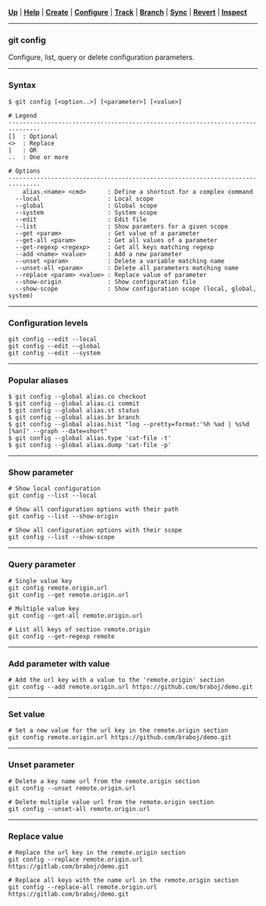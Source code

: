 [**Up**](../03-Configure/configure.md) |
[**Help**](../01-Help/help.md) |
[**Create**](../02-Create/create.md) |
[**Configure**](../03-Configure/configure.md) |
[**Track**](../04-Track/track.md) |
[**Branch**](../05-Branch/branch.md) |
[**Sync**](../06-Sync/sync.md) |
[**Revert**](../07-Revert/revert.md) |
[**Inspect**](../08-Inspect/inspect.md)

-------------------------------------------------------------------------------
### git config
Configure, list, query or delete configuration parameters.

-------------------------------------------------------------------------------
### Syntax
```
$ git config [<option..>] [<parameter>] [<value>]

# Legend
-------------------------------------------------------------------------------
[]  : Optional
<>  : Replace
|   : OR
..  : One or more

# Options
-------------------------------------------------------------------------------
    alias.<name> <cmd>      : Define a shortcut for a complex command
  --local                   : Local scope
  --global                  : Global scope
  --system                  : System scope
  --edit                    : Edit file
  --list                    : Show paramters for a given scope
  --get <param>             : Get value of a parameter
  --get-all <param>         : Get all values of a parameter 
  --get-regexp <regexp>     : Get all keys matching regexp
  --add <name> <value>      : Add a new parameter
  --unset <param>           : Delete a variable matching name
  --unset-all <param>       : Delete all parameters matching name 
  --replace <param> <value> : Replace value of parameter
  --show-origin             : Show configuration file
  --show-scope              : Show configuration scope (local, global, system)
```

-------------------------------------------------------------------------------

### Configuration levels
    git config --edit --local
    git config --edit --global
    git config --edit --system

-------------------------------------------------------------------------------

### Popular aliases

```shell
$ git config --global alias.co checkout
$ git config --global alias.ci commit
$ git config --global alias.st status
$ git config --global alias.br branch
$ git config --global alias.hist "log --pretty=format:'%h %ad | %s%d [%an]' --graph --date=short"
$ git config --global alias.type 'cat-file -t'
$ git config --global alias.dump 'cat-file -p'
```

-------------------------------------------------------------------------------

### Show parameter
    # Show local configuration
    git config --list --local

    # Show all configuration options with their path
    git config --list --show-origin

    # Show all configuration options with their scope
    git config --list --show-scope

-------------------------------------------------------------------------------

### Query parameter
    # Single value key
    git config remote.origin.url
    git config --get remote.origin.url
    
    # Multiple value key
    git config --get-all remote.origin.url

    # List all keys of section remote.origin
    git config --get-regexp remote

-------------------------------------------------------------------------------

### Add parameter with value
    # Add the url key with a value to the 'remote.origin' section
    git config --add remote.origin.url https://github.com/braboj/demo.git

-------------------------------------------------------------------------------

### Set value
    # Set a new value for the url key in the remote.origin section
    git config remote.origin.url https://github.com/braboj/demo.git

-------------------------------------------------------------------------------

### Unset parameter
    # Delete a key name url from the remote.origin section 
    git config --unset remote.origin.url
    
    # Delete multiple value url from the remote.origin section
    git config --unset-all remote.origin.url

-------------------------------------------------------------------------------

### Replace value
    # Replace the url key in the remote.origin section
    git config --replace remote.origin.url https://gitlab.com/braboj/demo.git
    
    # Replace all keys with the name url in the remote.origin section
    git config --replace-all remote.origin.url https://gitlab.com/braboj/demo.git